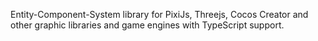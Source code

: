 Entity-Component-System library for PixiJs, Threejs, Cocos Creator and other graphic libraries and game engines with TypeScript support.
